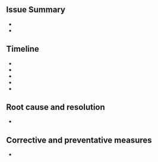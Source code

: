 Issue Summary
-
-
-
Timeline
-
-
-
-
-
-
Root cause and resolution
-
-
Corrective and preventative measures
-
-

